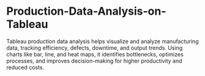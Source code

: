 # Production-Data-Analysis-on-Tableau
Tableau production data analysis helps visualize and analyze manufacturing data, tracking efficiency, defects, downtime, and output trends. Using charts like bar, line, and heat maps, it identifies bottlenecks, optimizes processes, and improves decision-making for higher productivity and reduced costs.
